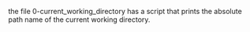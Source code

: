 the file 0-current_working_directory has a script that prints the absolute path name of the current working directory.
